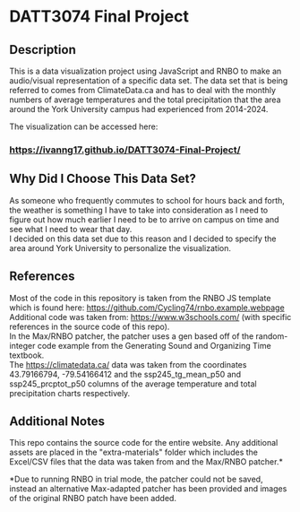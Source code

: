 # DATT3074 Final Project

## Description

This is a data visualization project using JavaScript and RNBO to make an audio/visual representation of a specific data set. The data set that is being referred to comes from ClimateData.ca and has to deal with the monthly numbers of average temperatures and the total precipitation that the area around the York University campus had experienced from 2014-2024. 

The visualization can be accessed here:

### https://ivanng17.github.io/DATT3074-Final-Project/

## Why Did I Choose This Data Set?

As someone who frequently commutes to school for hours back and forth, the weather is something I have to take into consideration as I need to figure out how much earlier I need to be to arrive on campus on time and see what I need to wear that day. <br>
I decided on this data set due to this reason and I decided to specify the area around York University to personalize the visualization.

## References

Most of the code in this repository is taken from the RNBO JS template which is found here: https://github.com/Cycling74/rnbo.example.webpage <br>
Additional code was taken from: https://www.w3schools.com/ (with specific references in the source code of this repo). <br>
In the Max/RNBO patcher, the patcher uses a gen based off of the random-integer code example from the Generating Sound and Organizing Time textbook. <br>
The https://climatedata.ca/ data was taken from the coordinates 43.79166794, -79.54166412 and the ssp245_tg_mean_p50 and ssp245_prcptot_p50 columns of the average temperature and total precipitation charts respectively. 


## Additional Notes

This repo contains the source code for the entire website.
Any additional assets are placed in the "extra-materials" folder which includes the Excel/CSV files that the data was taken from and the Max/RNBO patcher.*

*Due to running RNBO in trial mode, the patcher could not be saved, instead an alternative Max-adapted patcher has been provided and images of the original RNBO patch have been added.

